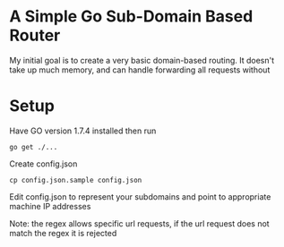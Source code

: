 A Simple Go Sub-Domain Based Router
==
My initial goal is to create a very basic domain-based routing. It doesn't take up much memory, and can handle forwarding all requests without
# Setup
Have GO version 1.7.4 installed then run
```
go get ./...
```

Create config.json
```
cp config.json.sample config.json
```

Edit config.json to represent your subdomains and point to appropriate machine IP addresses

Note: the regex allows specific url requests, if the url request does not match the regex it is rejected